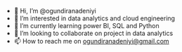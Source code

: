 - 👋 Hi, I’m @ogundiranadeniyi
- 👀 I’m interested in data analytics and cloud engineering
- 🌱 I’m currently learning power BI, SQL and Python
- 💞️ I’m looking to collaborate on project in data analytics
- 📫 How to reach me on ogundiranadeniyi@gmail.com

<!---
ogundiranadeniyi/ogundiranadeniyi is a ✨ special ✨ repository because its `README.md` (this file) appears on your GitHub profile.
You can click the Preview link to take a look at your changes.
--->
